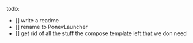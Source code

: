 todo: 
- [] write a readme
- [] rename to PonevLauncher
- [] get rid of all the stuff the compose template left that we don need